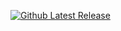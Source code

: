 [![Github Latest Release](https://img.shields.io/github/downloads/drewg13/foundryvtt-band-of-blades/v0.1.0/total)]()
